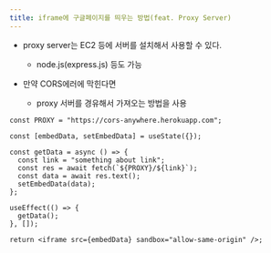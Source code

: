 ```yaml
---
title: iframe에 구글페이지를 띄우는 방법(feat. Proxy Server)
---
```


- proxy server는 EC2 등에 서버를 설치해서 사용할 수 있다.

  - node.js(express.js) 등도 가능

- 만약 CORS에러에 막힌다면
  - proxy 서버를 경유해서 가져오는 방법을 사용

```tsx
const PROXY = "https://cors-anywhere.herokuapp.com";

const [embedData, setEmbedData] = useState({});

const getData = async () => {
  const link = "something about link";
  const res = await fetch(`${PROXY}/${link}`);
  const data = await res.text();
  setEmbedData(data);
};

useEffect(() => {
  getData();
}, []);

return <iframe src={embedData} sandbox="allow-same-origin" />;
```
